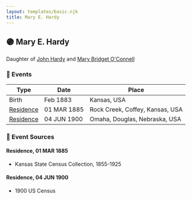 ```yaml
---
layout: templates/basic.njk
title: Mary E. Hardy
---
```

## 🟣 Mary E. Hardy

Daughter of [John Hardy](/people/5/56182816) and [Mary Bridget O'Connell](/people/4/47047024)

### 📆 Events

Type | Date | Place
------ | ------ | ------
Birth | Feb 1883 | Kansas, USA
[Residence](#event-52e79367-ced8-44b5-8f26-3f15b2eb5ca5) | 01 MAR 1885 | Rock Creek, Coffey, Kansas, USA
[Residence](#event-1136f4ae-acdc-489b-ada1-9edd311ae83f) | 04 JUN 1900 | Omaha, Douglas, Nebraska, USA

### 📰 Event Sources

#### <a id="event-52e79367-ced8-44b5-8f26-3f15b2eb5ca5"></a> Residence, 01 MAR 1885
* Kansas State Census Collection, 1855-1925

#### <a id="event-1136f4ae-acdc-489b-ada1-9edd311ae83f"></a> Residence, 04 JUN 1900
* 1900 US Census
